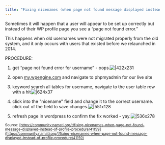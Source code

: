 ```yaml
---
title: "Fixing nicenames (when page not found message displayed instead of profile): Procedure"
---
```


Sometimes it will happen that a user will appear to be set up correctly but instead of their WP profile page you see a &ldquo;page not found error.&rdquo;

This happens when old usernames were not migrated properly from the old system, and it only occurs with users that existed before we relaunched in 2014.

PROCEDURE:

1. get &ldquo;page not found error for username&rdquo; - oops.![|422x231](https://community.namati.org/uploads/default/original/2X/6/6660c5ac78d3cf7622d4623962ac33f2ea9bf636.png)

2. open [my.wpengine.com](https://my.wpengine.com/) and navigate to phpmyadmin for our live site

3. keyword search all tables for username, navigate to the user table row with a hit![|624x37](/uploads/default/original/2X/9/94bca517b08a23e0840f979e4366ed607f23347f.png)

4. click into the &quot;nicename&quot; field and change it to the correct username. click out of the field to save changes.![|551x128](/uploads/default/original/2X/e/ed3fce83ba5849c9065afd94ec9b4d7cf3d73d25.png)

5. refresh page in wordpress to confirm the fix worked - yay.![|536x278](/uploads/default/original/2X/2/27d66a7eb2c3349b81e77b5a0d6e46c0b8bbebad.png)

<small class="documentation-source">Source: [https://community.namati.org/t/fixing-nicenames-when-page-not-found-message-displayed-instead-of-profile-procedure/41159](https://community.namati.org/t/fixing-nicenames-when-page-not-found-message-displayed-instead-of-profile-procedure/41159)</small>
